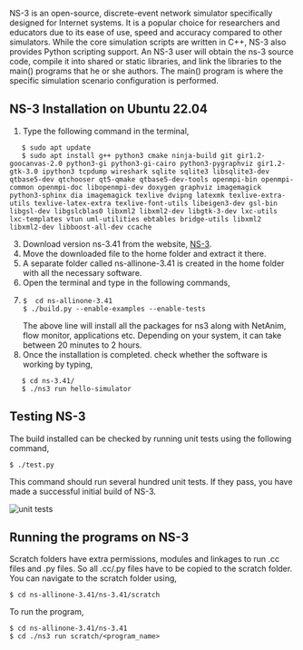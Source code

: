 NS-3 is an open-source, discrete-event network simulator specifically designed for Internet systems. It is a popular choice for researchers and educators due to its ease of use, speed and accuracy compared to other simulators. While the core simulation scripts are written in C++, NS-3 also provides Python scripting support. An NS-3 user will obtain the ns-3 source code, compile it into shared or static libraries, and link the libraries to the main() programs that he or she authors. The main() program is where the specific simulation scenario configuration is performed.

## NS-3 Installation on Ubuntu 22.04

1. Type the following command in the terminal, <br />
```
   $ sudo apt update 
   $ sudo apt install g++ python3 cmake ninja-build git gir1.2-goocanvas-2.0 python3-gi python3-gi-cairo python3-pygraphviz gir1.2-gtk-3.0 ipython3 tcpdump wireshark sqlite sqlite3 libsqlite3-dev qtbase5-dev qtchooser qt5-qmake qtbase5-dev-tools openmpi-bin openmpi-common openmpi-doc libopenmpi-dev doxygen graphviz imagemagick python3-sphinx dia imagemagick texlive dvipng latexmk texlive-extra-utils texlive-latex-extra texlive-font-utils libeigen3-dev gsl-bin libgsl-dev libgslcblas0 libxml2 libxml2-dev libgtk-3-dev lxc-utils lxc-templates vtun uml-utilities ebtables bridge-utils libxml2 libxml2-dev libboost-all-dev ccache
```
3. Download version ns-3.41 from the website, [NS-3](https://www.nsnam.org/releases/ns-3-41/).
4. Move the downloaded file to the home folder and extract it there.
5. A separate folder called ns-allinone-3.41 is created in the home folder with all the necessary software.
6. Open the terminal and type in the following commands,
7. ```
   $  cd ns-allinone-3.41 
   $ ./build.py --enable-examples --enable-tests 
   
   ```
   The above line will install all the packages for ns3 along with NetAnim, flow monitor,  applications etc.
   Depending on your system, it can take between 20 minutes to 2 hours.
8. Once the installation is completed. check whether the software is working by typing, <br />
```
   $ cd ns-3.41/ 
   $ ./ns3 run hello-simulator
```

## Testing NS-3

The build installed can be checked by running unit tests using the following command, <br />
```
$ ./test.py 
```
This command should run several hundred unit tests. If they pass, you have made a successful initial build of NS-3.

![unit tests](https://github.com/bindu-1805/NS-3/assets/137310333/c263f0c6-c48e-4c71-837d-8f651f1636ab)

## Running the programs on NS-3

Scratch folders have extra permissions, modules and linkages to run .cc files and .py files. So all .cc/.py files have to be copied to the scratch folder. You can navigate to the scratch folder using, <br />
```
$ cd ns-allinone-3.41/ns-3.41/scratch 
```
To run the program, <br />
```
$ cd ns-allinone-3.41/ns-3.41 
$ cd ./ns3 run scratch/<program_name>
```

